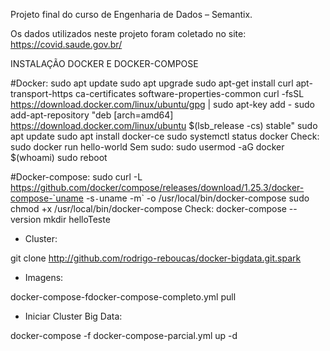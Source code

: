 Projeto final do curso de Engenharia de Dados – Semantix.

Os dados utilizados neste projeto foram coletado no site: https://covid.saude.gov.br/


INSTALAÇÃO DOCKER E DOCKER-COMPOSE 

#Docker:
sudo apt update
sudo apt upgrade
sudo apt-get install  curl apt-transport-https ca-certificates software-properties-common
curl -fsSL https://download.docker.com/linux/ubuntu/gpg | sudo apt-key add -
sudo add-apt-repository "deb [arch=amd64] https://download.docker.com/linux/ubuntu $(lsb_release -cs) stable"
sudo apt update
sudo apt install docker-ce
sudo systemctl status docker
Check:
sudo docker run hello-world
Sem sudo:
sudo usermod -aG docker $(whoami)
sudo reboot

#Docker-compose:
sudo curl -L https://github.com/docker/compose/releases/download/1.25.3/docker-compose-`uname -s`-`uname -m` -o /usr/local/bin/docker-compose
sudo chmod +x /usr/local/bin/docker-compose
Check:
docker-compose --version
mkdir helloTeste

- Cluster:
 
git clone http://github.com/rodrigo-reboucas/docker-bigdata.git.spark

- Imagens:
 
docker-compose-fdocker-compose-completo.yml pull

- Iniciar Cluster Big Data:
 
docker-compose -f docker-compose-parcial.yml up -d
